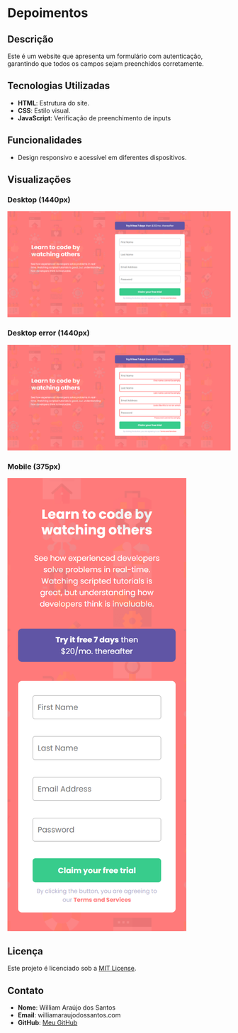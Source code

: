 # Depoimentos

## Descrição

Este é um website que apresenta um formulário com autenticação, garantindo que todos os campos sejam preenchidos corretamente.

## Tecnologias Utilizadas

- **HTML**: Estrutura do site.
- **CSS**: Estilo visual.
- **JavaScript**: Verificação de preenchimento de inputs

## Funcionalidades

- Design responsivo e acessível em diferentes dispositivos.

## Visualizações

### Desktop (1440px)
![Desktop](images/desktop.png)

### Desktop error (1440px)
![Desktop](images/desktop-error.png)

### Mobile (375px)
![Mobile](images/mobile.png)

## Licença

Este projeto é licenciado sob a [MIT License](LICENSE).

## Contato

- **Nome**: William Araújo dos Santos
- **Email**: williamaraujodossantos.com
- **GitHub**: [Meu GitHub](https://github.com/william3002)
